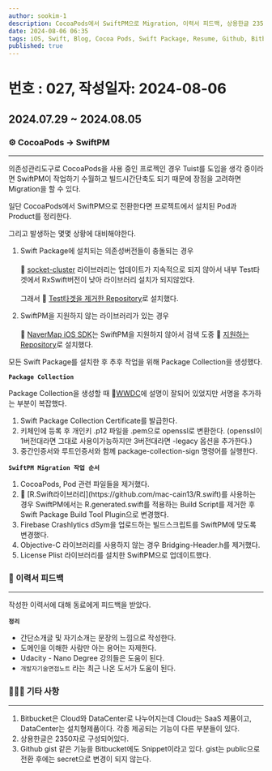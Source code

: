```yaml
---
author: sookim-1
description: CocoaPods에서 SwiftPM으로 Migration, 이력서 피드백, 상용한글 2350자, Github gist, Bitbucket Snippet
date: 2024-08-06 06:35
tags: iOS, Swift, Blog, Cocoa Pods, Swift Package, Resume, Github, Bitbucket
published: true
---
```

# 번호 : 027, 작성일자: 2024-08-06
## 2024.07.29 ~ 2024.08.05
### ⚙️ CocoaPods → SwiftPM

---

의존성관리도구로 CocoaPods을 사용 중인 프로젝인 경우 Tuist를 도입을 생각 중이라면 SwiftPM이 작업하기 수월하고 빌드시간단축도 되기 때문에 장점을 고려하면 Migration을 할 수 있다.

일단 CocoaPods에서 SwiftPM으로 전환한다면 프로젝트에서 설치된 Pod과 Product를 정리한다.

그리고 발생하는 몇몇 상황에 대비해야한다.

1. Swift Package에 설치되는 의존성버전들이 충돌되는 경우<br></br>🔗 [socket-cluster](https://github.com/sacOO7/socketcluster-client-swift) 라이브러리는 업데이트가 지속적으로 되지 않아서 내부 Test타겟에서 RxSwift버전이 낮아 라이브러리 설치가 되지않았다.<br></br>그래서 🔗 [Test타겟을 제거한 Repository](https://github.com/sookim-1/socketcluster-client-swift)로 설치했다.


2. SwiftPM을 지원하지 않는 라이브러리가 있는 경우<br></br>🔗 [NaverMap iOS SDK](https://github.com/navermaps/ios-map-sdk)는 SwiftPM을 지원하지 않아서 검색 도중 🔗 [지원하는 Repository](https://github.com/jaemyeong/NMapsMap)로 설치했다.


모든 Swift Package를 설치한 후 추후 작업을 위해 Package Collection을 생성했다.

**`Package Collection`**

Package Collection을 생성할 때 🔗[WWDC](https://developer.apple.com/videos/play/wwdc2021/10197/)에 설명이 잘되어 있었지만 서명을 추가하는 부분이 복잡했다.

<ol> 
   <li>Swift Package Collection Certificate를 발급한다.</li>  
   <li>키체인에 등록 후 개인키 .p12 파일을 .pem으로 openssl로 변환한다. (openssl이 1버전대라면 그대로 사용이가능하지만 3버전대라면 -legacy 옵션을 추가한다.)</li>  
   <li>중간인증서와 루트인증서와 함께 package-collection-sign 명령어를 실행한다.</li>
</ol>

**`SwiftPM Migration 작업 순서`**

<ol> 
   <li>CocoaPods, Pod 관련 파일들을 제거했다.</li>  
   <li>🔗 [R.Swift라이브러리](https://github.com/mac-cain13/R.swift)를 사용하는 경우 SwiftPM에서는 R.generated.swift를 적용하는 Build Script를 제거한 후 Swift Package Build Tool Plugin으로 변경했다.</li>  
   <li>Firebase Crashlytics dSym을 업로드하는 빌드스크립트를 SwiftPM에 맞도록 변경했다.</li>
   <li>Objective-C 라이브러리를 사용하지 않는 경우 Bridging-Header.h를 제거했다.</li>
   <li>License Plist 라이브러리를 설치한 SwiftPM으로 업데이트했다.</li>
</ol>

### 📃 이력서 피드백

---

작성한 이력서에 대해 동료에게 피드백을 받았다.



**`정리`**

- 간단소개글 및 자기소개는 문장의 느낌으로 작성한다.
- 도메인을 이해한 사람만 아는 용어는 자제한다.
- Udacity - Nano Degree 강의들은 도움이 된다.
- `개발자기술면접노트` 라는 최근 나온 도서가 도움이 된다.


### 🙋🏻‍♂️ 기타 사항

---

1. Bitbucket은 Cloud와 DataCenter로 나누어지는데 Cloud는 SaaS 제품이고, DataCenter는 설치형제품이다. 각종 제공되는 기능이 다른 부분들이 있다.
2. 상용한글은 2350자로 구성되어있다.
3. Github gist 같은 기능을 Bitbucket에도 Snippet이라고 있다. gist는 public으로 전환 후에는 secret으로 변경이 되지 않는다.
